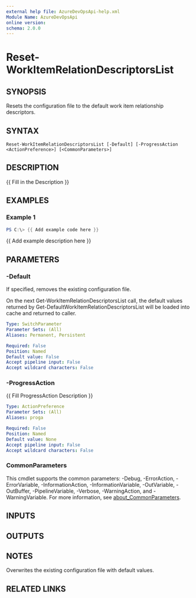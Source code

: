 ```yaml
---
external help file: AzureDevOpsApi-help.xml
Module Name: AzureDevOpsApi
online version:
schema: 2.0.0
---
```


# Reset-WorkItemRelationDescriptorsList

## SYNOPSIS
Resets the configuration file to the default work item relationship descriptors.

## SYNTAX

```
Reset-WorkItemRelationDescriptorsList [-Default] [-ProgressAction <ActionPreference>] [<CommonParameters>]
```

## DESCRIPTION
{{ Fill in the Description }}

## EXAMPLES

### Example 1
```powershell
PS C:\> {{ Add example code here }}
```

{{ Add example description here }}

## PARAMETERS

### -Default
If specified, removes the existing configuration file.

On the next Get-WorkItemRelationDescriptorsList call, the default values
returned by Get-DefaultWorkItemRelationDescriptorsList will be loaded
into cache and returned to caller.

```yaml
Type: SwitchParameter
Parameter Sets: (All)
Aliases: Permanent, Persistent

Required: False
Position: Named
Default value: False
Accept pipeline input: False
Accept wildcard characters: False
```

### -ProgressAction
{{ Fill ProgressAction Description }}

```yaml
Type: ActionPreference
Parameter Sets: (All)
Aliases: proga

Required: False
Position: Named
Default value: None
Accept pipeline input: False
Accept wildcard characters: False
```

### CommonParameters
This cmdlet supports the common parameters: -Debug, -ErrorAction, -ErrorVariable, -InformationAction, -InformationVariable, -OutVariable, -OutBuffer, -PipelineVariable, -Verbose, -WarningAction, and -WarningVariable. For more information, see [about_CommonParameters](http://go.microsoft.com/fwlink/?LinkID=113216).

## INPUTS

## OUTPUTS

## NOTES
Overwrites the existing configuration file with default values.

## RELATED LINKS
